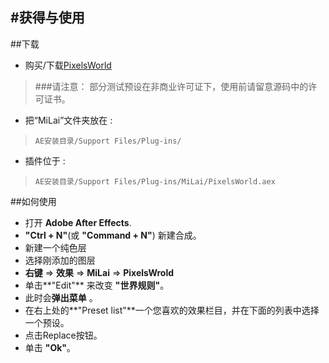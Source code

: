 #获得与使用
---
##下载

- 购买/下载[PixelsWorld](https://milai.tech/products/PixelsWorld/)

> ###请注意：
> 部分测试预设在非商业许可证下，使用前请留意源码中的许可证书。

- 把“MiLai”文件夹放在 :
> `AE安装目录/Support Files/Plug-ins/`

- 插件位于 :
> `AE安装目录/Support Files/Plug-ins/MiLai/PixelsWorld.aex`

##如何使用

- 打开 **Adobe After Effects**. 
-  **"Ctrl + N"**(或 **"Command + N"**) 新建合成。
- 新建一个纯色层
- 选择刚添加的图层
- **右键** => **效果** => **MiLai** => **PixelsWrold**
- 单击**"Edit"** 来改变 **"世界规则"**。
- 此时会**弹出菜单** 。
- 在右上处的**"Preset list"**一个您喜欢的效果栏目，并在下面的列表中选择一个预设。
- 点击Replace按钮。
- 单击 **"Ok"**。